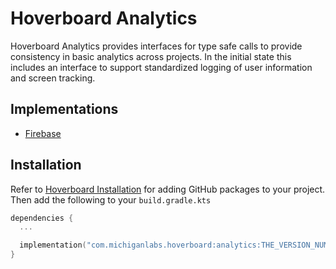 # Hoverboard Analytics

Hoverboard Analytics provides interfaces for type safe calls to provide consistency in basic analytics across projects. In the initial state this includes an interface to support standardized logging of user information and screen tracking.

## Implementations
* [Firebase](./firebase/README.md)

## Installation

Refer to [Hoverboard Installation](../README.md) for adding GitHub packages to your project. Then add the following to your `build.gradle.kts`


```kotlin
dependencies {
  ...

  implementation("com.michiganlabs.hoverboard:analytics:THE_VERSION_NUMBER")
}
```